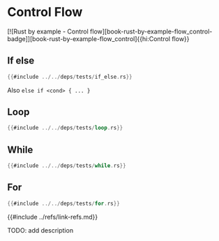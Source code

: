 # Control Flow

[![Rust by example - Control flow][book-rust-by-example-flow_control-badge]][book-rust-by-example-flow_control]{{hi:Control flow}}

## If else

```rust
{{#include ../../deps/tests/if_else.rs}}
```

Also `else if <cond> { ... }`

## Loop

```rust
{{#include ../../deps/tests/loop.rs}}
```

## While

```rust
{{#include ../../deps/tests/while.rs}}
```

## For

```rust
{{#include ../../deps/tests/for.rs}}
```

{{#include ../refs/link-refs.md}}
<div class="hidden">
TODO: add description
</div>

